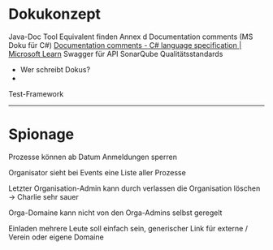 # Dokukonzept
Java-Doc Tool Equivalent finden
Annex d Documentation comments (MS Doku für C#) [Documentation comments - C# language specification | Microsoft Learn](https://learn.microsoft.com/en-us/dotnet/csharp/language-reference/language-specification/documentation-comments)
Swagger für API
SonarQube
Qualitätsstandards
- Wer schreibt Dokus?
- 

Test-Framework


---

# Spionage
Prozesse können ab Datum Anmeldungen sperren

Organisator sieht bei Events eine Liste aller Prozesse

Letzter Organisation-Admin kann durch verlassen die Organisation löschen 
-> Charlie sehr sauer

Orga-Domaine kann nicht von den Orga-Admins selbst geregelt 

Einladen mehrere Leute soll einfach sein, generischer Link für externe / Verein oder eigene Domaine
